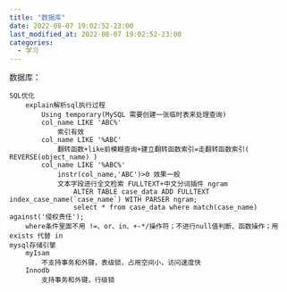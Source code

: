 ```yaml
---
title: "数据库"
date: 2022-08-07 19:02:52-23:00
last_modified_at: 2022-08-07 19:02:52-23:00
categories:
  - 学习
---
```


数据库：

	SQL优化
		explain解析sql执行过程
			Using temporary(MySQL 需要创建一张临时表来处理查询)
			col_name LIKE 'ABC%'
				索引有效
			col_name LIKE '%ABC'
				翻转函数+like前模糊查询+建立翻转函数索引=走翻转函数索引( REVERSE(object_name) )
			col_name LIKE '%ABC%'
				instr(col_name,'ABC')>0 效果一般
				文本字段进行全文检索 FULLTEXT+中文分词插件 ngram
					ALTER TABLE case_data ADD FULLTEXT index_case_name(`case_name`) WITH PARSER ngram;
					select * from case_data where match(case_name) against('侵权责任');
		where条件里面不用 !=、or、in、+-*/操作符；不进行null值判断、函数操作；用 exists 代替 in 
	mysql存储引擎
		myIsam
			不支持事务和外键，表级锁，占用空间小，访问速度快
		Innodb
			支持事务和外键，行级锁
